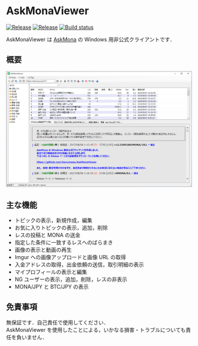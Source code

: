 # AskMonaViewer

[![Release](https://img.shields.io/github/release/tsurumeso/AskMonaViewer.svg)](https://github.com/tsurumeso/AskMonaViewer/releases/latest)
[![Release](https://img.shields.io/github/downloads/tsurumeso/AskMonaViewer/total.svg)](https://github.com/tsurumeso/AskMonaViewer/releases)
[![Build status](https://ci.appveyor.com/api/projects/status/xtrck82qpxsm0vnr/branch/master?svg=true)](https://ci.appveyor.com/project/tsurumeso/askmonaviewer/branch/master)

AskMonaViewer は [AskMona](http://askmona.org/) の Windows 用非公式クライアントです．

## 概要

![](https://raw.githubusercontent.com/tsurumeso/AskMonaViewer/images/images/summary.png)

## 主な機能

- トピックの表示，新規作成，編集
- お気に入りトピックの表示，追加，削除
- レスの投稿と MONA の送金
- 指定した条件に一致するレスへのばらまき
- 画像の表示と動画の再生
- Imgur への画像アップロードと画像 URL の取得
- 入金アドレスの取得，出金依頼の送信，取引明細の表示
- マイプロフィールの表示と編集
- NG ユーザーの表示，追加，削除，レスの非表示
- MONA/JPY と BTC/JPY の表示

## 免責事項

無保証です．自己責任で使用してください．\
AskMonaViewer を使用したことによる，いかなる損害・トラブルについても責任を負いません．
